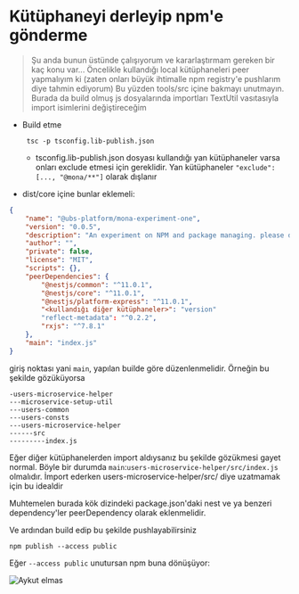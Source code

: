 # Kütüphaneyi derleyip npm'e gönderme

> Şu anda bunun üstünde çalışıyorum ve kararlaştırmam gereken bir kaç konu var... Öncelikle kullandığı local kütüphaneleri peer yapmalıyım ki (zaten onları büyük ihtimalle npm registry'e pushlarım diye tahmin ediyorum) Bu yüzden tools/src içine bakmayı unutmayın. Burada da build olmuş js dosyalarında importları TextUtil vasıtasıyla import isimlerini değiştireceğim

- Build etme

    ` tsc -p tsconfig.lib-publish.json`

    - tsconfig.lib-publish.json dosyası kullandığı yan kütüphaneler varsa onları exclude etmesi için gereklidir. Yan kütüphaneler `"exclude": [..., "@mona/**"]` olarak dışlanır

- dist/core içine bunlar eklemeli:

```JSON
{
    "name": "@ubs-platform/mona-experiment-one",
    "version": "0.0.5",
    "description": "An experiment on NPM and package managing. please do not install",
    "author": "",
    "private": false,
    "license": "MIT",
    "scripts": {},
    "peerDependencies": {
        "@nestjs/common": "^11.0.1",
        "@nestjs/core": "^11.0.1",
        "@nestjs/platform-express": "^11.0.1",
        "<kullandığı diğer kütüphaneler>": "version"
        "reflect-metadata": "^0.2.2",
        "rxjs": "^7.8.1"
    },
    "main": "index.js"
}

```

giriş noktası yani `main`, yapılan builde göre düzenlenmelidir. Örneğin bu şekilde gözüküyorsa

```
-users-microservice-helper
---microservice-setup-util
---users-common
---users-consts
---users-microservice-helper
------src
---------index.js
```

Eğer diğer kütüphanelerden import aldıysanız bu şekilde gözükmesi gayet normal.
Böyle bir durumda `main`:`users-microservice-helper/src/index.js` olmalıdır. İmport ederken users-microservice-helper/src/ diye uzatmamak için bu idealdir

Muhtemelen burada kök dizindeki package.json'daki nest ve ya benzeri dependency'ler peerDependency olarak eklenmelidir.

Ve ardından build edip bu şekilde pushlayabilirsiniz

```
npm publish --access public
```

Eğer `--access public` unutursan npm buna dönüşüyor:

![Aykut elmas](https://media.tenor.com/0zqGGmG01tcAAAAM/bana-para-ver.gif)
